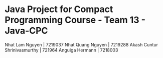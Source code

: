 # Java Project for Compact Programming Course - Team 13 - Java-CPC

Nhat Lam Nguyen | 7219037 
Nhat Quang Nguyen | 7219288
Akash Cuntur Shrinivasmurthy | 721964 
Anguiga Hermann | 7218003
